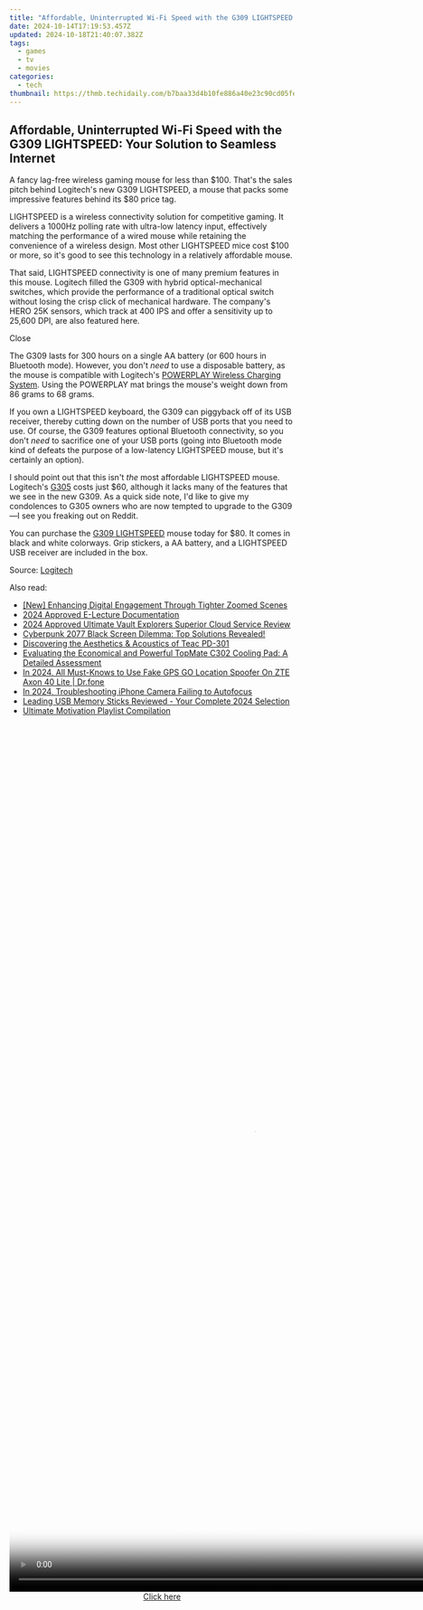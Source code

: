 ```yaml
---
title: "Affordable, Uninterrupted Wi-Fi Speed with the G309 LIGHTSPEED: Your Solution to Seamless Internet"
date: 2024-10-14T17:19:53.457Z
updated: 2024-10-18T21:40:07.382Z
tags:
  - games
  - tv
  - movies
categories:
  - tech
thumbnail: https://thmb.techidaily.com/b7baa33d4b10fe886a40e23c90cd05fef9558b48e747814e8f0bb0ff84874df4.jpg
---
```


## Affordable, Uninterrupted Wi-Fi Speed with the G309 LIGHTSPEED: Your Solution to Seamless Internet

A fancy lag-free wireless gaming mouse for less than $100\. That's the sales pitch behind Logitech's new G309 LIGHTSPEED, a mouse that packs some impressive features behind its $80 price tag.

 LIGHTSPEED is a wireless connectivity solution for competitive gaming. It delivers a 1000Hz polling rate with ultra-low latency input, effectively matching the performance of a wired mouse while retaining the convenience of a wireless design. Most other LIGHTSPEED mice cost $100 or more, so it's good to see this technology in a relatively affordable mouse.

 That said, LIGHTSPEED connectivity is one of many premium features in this mouse. Logitech filled the G309 with hybrid optical-mechanical switches, which provide the performance of a traditional optical switch without losing the crisp click of mechanical hardware. The company's HERO 25K sensors, which track at 400 IPS and offer a sensitivity up to 25,600 DPI, are also featured here.

Close 

 The G309 lasts for 300 hours on a single AA battery (or 600 hours in Bluetooth mode). However, you don't _need_ to use a disposable battery, as the mouse is compatible with Logitech's [POWERPLAY Wireless Charging System](https://www.logitechg.com/en-us/products/gaming-mouse-pads/powerplay-wireless-charging.943-000109.html). Using the POWERPLAY mat brings the mouse's weight down from 86 grams to 68 grams.

 If you own a LIGHTSPEED keyboard, the G309 can piggyback off of its USB receiver, thereby cutting down on the number of USB ports that you need to use. Of course, the G309 features optional Bluetooth connectivity, so you don't _need_ to sacrifice one of your USB ports (going into Bluetooth mode kind of defeats the purpose of a low-latency LIGHTSPEED mouse, but it's certainly an option).

 I should point out that this isn't _the_ most affordable LIGHTSPEED mouse. Logitech's [G305](https://www.logitechg.com/en-us/products/gaming-mice/g305-lightspeed-wireless-gaming-mouse.910-006020.html#buy-g305-lightspeed-wireless-gaming-mouse) costs just $60, although it lacks many of the features that we see in the new G309\. As a quick side note, I'd like to give my condolences to G305 owners who are now tempted to upgrade to the G309—I see you freaking out on Reddit.

 You can purchase the [G309 LIGHTSPEED](https://www.logitechg.com/en-us/products/gaming-mice/g309-lightspeed-gaming-mouse.910-007197.html) mouse today for $80\. It comes in black and white colorways. Grip stickers, a AA battery, and a LIGHTSPEED USB receiver are included in the box.

 Source: [Logitech](https://www.businesswire.com/news/home/20240709351184/en/Logitech-G-Launches-LIGHTSPEED-Gaming-Mouse-for-All-Players)

<ins class="adsbygoogle"
     style="display:block"
     data-ad-format="autorelaxed"
     data-ad-client="ca-pub-7571918770474297"
     data-ad-slot="1223367746"></ins>

<ins class="adsbygoogle"
     style="display:block"
     data-ad-client="ca-pub-7571918770474297"
     data-ad-slot="8358498916"
     data-ad-format="auto"
     data-full-width-responsive="true"></ins>

<span class="atpl-alsoreadstyle">Also read:</span>
<div><ul>
<li><a href="https://fox-boxes.techidaily.com/new-enhancing-digital-engagement-through-tighter-zoomed-scenes/"><u>[New] Enhancing Digital Engagement Through Tighter Zoomed Scenes</u></a></li>
<li><a href="https://video-capture.techidaily.com/2024-approved-e-lecture-documentation/"><u>2024 Approved E-Lecture Documentation</u></a></li>
<li><a href="https://some-guidance.techidaily.com/2024-approved-ultimate-vault-explorers-superior-cloud-service-review/"><u>2024 Approved Ultimate Vault Explorers Superior Cloud Service Review</u></a></li>
<li><a href="https://win-blog.techidaily.com/cyberpunk-2077-black-screen-dilemma-top-solutions-revealed/"><u>Cyberpunk 2077 Black Screen Dilemma: Top Solutions Revealed!</u></a></li>
<li><a href="https://buynow-marvelous.techidaily.com/discovering-the-aesthetics-and-acoustics-of-teac-pd-301/"><u>Discovering the Aesthetics & Acoustics of Teac PD-301</u></a></li>
<li><a href="https://buynow-marvelous.techidaily.com/evaluating-the-economical-and-powerful-topmate-c302-cooling-pad-a-detailed-assessment/"><u>Evaluating the Economical and Powerful TopMate C302 Cooling Pad: A Detailed Assessment</u></a></li>
<li><a href="https://change-location.techidaily.com/in-2024-all-must-knows-to-use-fake-gps-go-location-spoofer-on-zte-axon-40-lite-drfone-by-drfone-virtual-android/"><u>In 2024, All Must-Knows to Use Fake GPS GO Location Spoofer On ZTE Axon 40 Lite | Dr.fone</u></a></li>
<li><a href="https://some-guidance.techidaily.com/in-2024-troubleshooting-iphone-camera-failing-to-autofocus/"><u>In 2024, Troubleshooting iPhone Camera Failing to Autofocus</u></a></li>
<li><a href="https://buynow-marvelous.techidaily.com/leading-usb-memory-sticks-reviewed-your-complete-2024-selection/"><u>Leading USB Memory Sticks Reviewed - Your Complete 2024 Selection</u></a></li>
<li><a href="https://buynow-marvelous.techidaily.com/ultimate-motivation-playlist-compilation/"><u>Ultimate Motivation Playlist Compilation</u></a></li>
</ul></div>

<!-- affiliate ads begin -->
<span id="1516072">
					<video width="864" height="1536" style="cursor:pointer"
           poster="//a.impactradius-go.com/display-clicktoplayimage/1516072.png"
           onclick="if(!this.playClicked){this.play();this.setAttribute('controls',true);this.playClicked=true;}">
	   <source src="//a.impactradius-go.com/display-ad/16446-1516072">
	   <img src="//a.impactradius-go.com/display-clicktoplayimage/1516072.png" style="border: none; height: 100%; width: 100%; object-fit: contain">
	</video>
	<div style="width:540px;text-align:center"><a href="javascript:window.open(decodeURIComponent('https%3A%2F%2Flaganoo.pxf.io%2Fc%2F5597632%2F1516072%2F16446'), '_blank');void(0);">Click here</a></div>
</span>
<img height="0" width="0" src="https://imp.pxf.io/i/5597632/1516072/16446" style="position:absolute;visibility:hidden;" border="0" />
<!-- affiliate ads end -->

